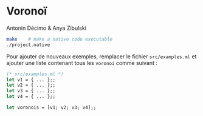 # Voronoï

Antonin Décimo & Anya Zibulski

```sh
make    # make a native code executable
./project.native
```

Pour ajouter de nouveaux exemples, remplacer le fichier `src/examples.ml` et
ajouter une liste contenant tous les `voronoi` comme suivant :

```ocaml
(* src/examples.ml *)
let v1 = { ... };;
let v2 = { ... };;
let v3 = { ... };;
let v4 = { ... };;

let voronois = [v1; v2; v3; v4];;
```
